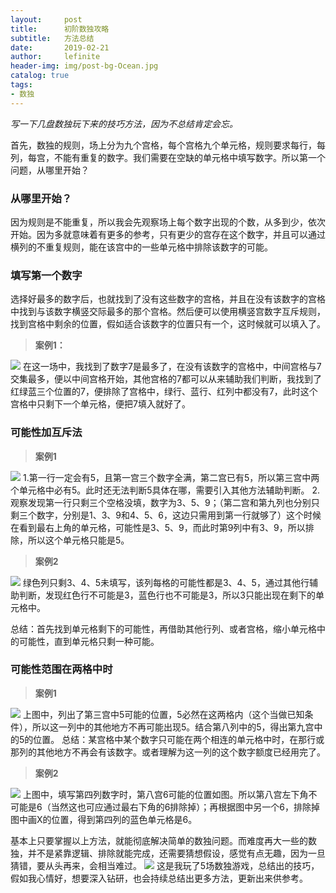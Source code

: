 ```yaml
---
layout:     post
title:      初阶数独攻略
subtitle:   方法总结
date:       2019-02-21
author:     lefinite
header-img: img/post-bg-Ocean.jpg
catalog: true
tags: 
- 数独
---
```


*写一下几盘数独玩下来的技巧方法，因为不总结肯定会忘。*

首先，数独的规则，场上分为九个宫格，每个宫格九个单元格，规则要求每行，每列，每宫，不能有重复的数字。我们需要在空缺的单元格中填写数字。所以第一个问题，从哪里开始？

### 从哪里开始？
因为规则是不能重复，所以我会先观察场上每个数字出现的个数，从多到少，依次开始。因为多就意味着有更多的参考，只有更少的宫存在这个数字，并且可以通过横列的不重复规则，能在该宫中的一些单元格中排除该数字的可能。

### 填写第一个数字
选择好最多的数字后，也就找到了没有这些数字的宫格，并且在没有该数字的宫格中找到与该数字横竖交际最多的那个宫格。然后便可以使用横竖宫数字互斥规则，找到宫格中剩余的位置，假如适合该数字的位置只有一个，这时候就可以填入了。

> **案例1：**

![](https://raw.githubusercontent.com/lefinite/Picture/master/20190221132907.png)
在这一场中，我找到了数字7是最多了，在没有该数字的宫格中，中间宫格与7交集最多，便以中间宫格开始，其他宫格的7都可以从来辅助我们判断，我找到了红绿蓝三个位置的7，便排除了宫格中，绿行、蓝行、红列中都没有7，此时这个宫格中只剩下一个单元格，便把7填入就好了。

### 可能性加互斥法

> **案例1**

![](https://raw.githubusercontent.com/lefinite/Picture/master/20190221133533.png)
1.第一行一定会有5，且第一宫三个数字全满，第二宫已有5，所以第三宫中两个单元格中必有5。此时还无法判断5具体在哪，需要引入其他方法辅助判断。
2.观察发现第一行只剩三个空格没填，数字为3、5、9；（第二宫和第九列也分别只剩三个数字，分别是1、3、9和4、5、6，这边只需用到第一行就够了）这个时候在看到最右上角的单元格，可能性是3、5、9，而此时第9列中有3、9，所以排除，所以这个单元格只能是5。


> **案例2**

![](https://raw.githubusercontent.com/lefinite/Picture/master/20190221140321.png)
绿色列只剩3、4、5未填写，该列每格的可能性都是3、4、5，通过其他行辅助判断，发现红色行不可能是3，蓝色行也不可能是3，所以3只能出现在剩下的单元格中。

总结：首先找到单元格剩下的可能性，再借助其他行列、或者宫格，缩小单元格中的可能性，直到单元格只剩一种可能。

### 可能性范围在两格中时

> **案例1**

![](https://raw.githubusercontent.com/lefinite/Picture/master/20190222215859.png)
上图中，列出了第三宫中5可能的位置，5必然在这两格内（这个当做已知条件），所以这一列中的其他地方不再可能出现5。结合第八列中的5，得出第九宫中的5的位置。
总结：某宫格中某个数字只可能在两个相连的单元格中时，在那行或那列的其他地方不再会有该数字。或者理解为这一列的这个数字额度已经用完了。

> **案例2**

![](https://raw.githubusercontent.com/lefinite/Picture/master/20190222220959.png)
上图中，填写第四列数字时，第八宫6可能的位置如图。所以第八宫左下角不可能是6（当然这也可应通过最右下角的6排除掉）；再根据图中另一个6，排除掉图中画X的位置，得到第四列的蓝色单元格是6。

基本上只要掌握以上方法，就能彻底解决简单的数独问题。而难度再大一些的数独，并不是紧靠逻辑、排除就能完成，还需要猜想假设，感觉有点无趣，因为一旦猜错，要从头再来，会相当难过。
![](https://raw.githubusercontent.com/lefinite/Picture/master/20190221141501.png)
这是我玩了5场数独游戏，总结出的技巧，假如我心情好，想要深入钻研，也会持续总结出更多方法，更新出来供参考。
